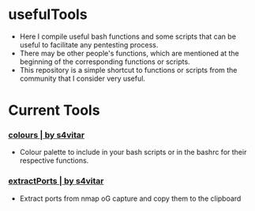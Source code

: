 # usefulTools
- Here I compile useful bash functions and some scripts that can be useful to facilitate any pentesting process.
- There may be other people's functions, which are mentioned at the beginning of the corresponding functions or scripts.
- This repository is a simple shortcut to functions or scripts from the community that I consider very useful.

# Current Tools
### [colours | by s4vitar](https://github.com/sikumy/usefulTools/blob/main/colours)
- Colour palette to include in your bash scripts or in the bashrc for their respective functions.
###  [extractPorts | by s4vitar](https://github.com/sikumy/usefulTools/blob/main/extractPorts)
- Extract ports from nmap oG capture and copy them to the clipboard
